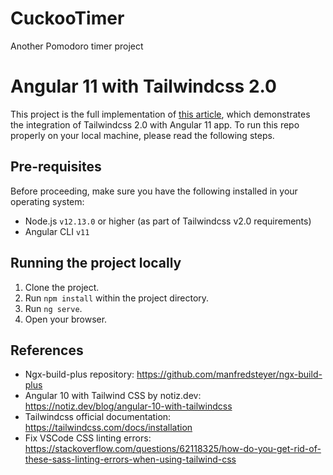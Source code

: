 # CuckooTimer
Another Pomodoro timer project 

# Angular 11 with Tailwindcss 2.0

This project is the full implementation of [this article](https://medium.com/tunaiku-tech/angular-11-tailwindcss-2-0-blazing-fast-cfa20ae3a5e9), which demonstrates the integration of Tailwindcss 2.0 with Angular 11 app. To run this repo properly on your local machine, please read the following steps.


## Pre-requisites
Before proceeding, make sure you have the following installed in your operating system:
- Node.js `v12.13.0` or higher (as part of Tailwindcss v2.0 requirements)
- Angular CLI `v11`


## Running the project locally
1. Clone the project.
2. Run `npm install` within the project directory.
3. Run `ng serve`.
4. Open your browser.


## References
- Ngx-build-plus repository: https://github.com/manfredsteyer/ngx-build-plus
- Angular 10 with Tailwind CSS by notiz.dev: https://notiz.dev/blog/angular-10-with-tailwindcss
- Tailwindcss official documentation: https://tailwindcss.com/docs/installation
- Fix VSCode CSS linting errors: https://stackoverflow.com/questions/62118325/how-do-you-get-rid-of-these-sass-linting-errors-when-using-tailwind-css

